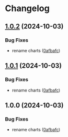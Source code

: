 # Changelog

## [1.0.2](https://github.com/aajimal/release-please-monorepo/compare/hello-helm-v1.0.1...hello-helm@v1.0.2) (2024-10-03)


### Bug Fixes

* rename charts ([0afbafc](https://github.com/aajimal/release-please-monorepo/commit/0afbafcd21e67c9de4e80b61f2308f4f73cdeb7e))

## [1.0.1](https://github.com/aajimal/release-please-monorepo/compare/hello-helm-v1.0.0...hello-helm@v1.0.1) (2024-10-03)


### Bug Fixes

* rename charts ([0afbafc](https://github.com/aajimal/release-please-monorepo/commit/0afbafcd21e67c9de4e80b61f2308f4f73cdeb7e))

## 1.0.0 (2024-10-03)


### Bug Fixes

* rename charts ([0afbafc](https://github.com/aajimal/release-please-monorepo/commit/0afbafcd21e67c9de4e80b61f2308f4f73cdeb7e))
